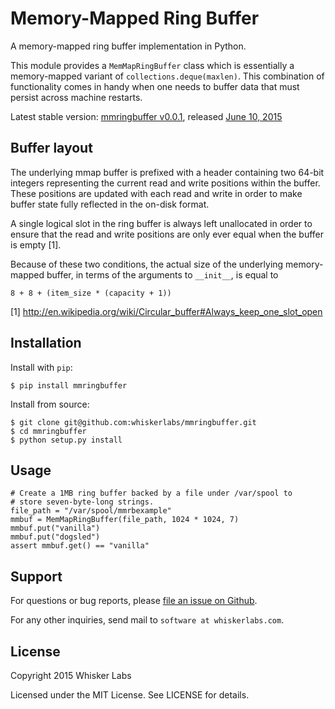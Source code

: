 # Memory-Mapped Ring Buffer

A memory-mapped ring buffer implementation in Python.

This module provides a `MemMapRingBuffer` class which is essentially a
memory-mapped variant of `collections.deque(maxlen)`. This combination
of functionality comes in handy when one needs to buffer data that
must persist across machine restarts.

Latest stable version:
[mmringbuffer v0.0.1](https://pypi.python.org/pypi/mmringbuffer/0.0.1),
released
[June 10, 2015](https://github.com/whiskerlabs/mmringbuffer/releases/tag/0.0.1)

## Buffer layout

The underlying mmap buffer is prefixed with a header containing two
64-bit integers representing the current read and write positions
within the buffer. These positions are updated with each read and
write in order to make buffer state fully reflected in the on-disk
format.

A single logical slot in the ring buffer is always left unallocated in
order to ensure that the read and write positions are only ever equal
when the buffer is empty [1].

Because of these two conditions, the actual size of the underlying
memory-mapped buffer, in terms of the arguments to `__init__`, is
equal to

    8 + 8 + (item_size * (capacity + 1))

[1] http://en.wikipedia.org/wiki/Circular_buffer#Always_keep_one_slot_open

## Installation

Install with `pip`:

    $ pip install mmringbuffer

Install from source:

    $ git clone git@github.com:whiskerlabs/mmringbuffer.git
    $ cd mmringbuffer
    $ python setup.py install

## Usage

    # Create a 1MB ring buffer backed by a file under /var/spool to
    # store seven-byte-long strings.
    file_path = "/var/spool/mmrbexample"
    mmbuf = MemMapRingBuffer(file_path, 1024 * 1024, 7)
    mmbuf.put("vanilla")
    mmbuf.put("dogsled")
    assert mmbuf.get() == "vanilla"

## Support

For questions or bug reports, please
[file an issue on Github](https://github.com/whiskerlabs/mmringbuffer/issues).

For any other inquiries, send mail to `software at whiskerlabs.com`.

## License

Copyright 2015 Whisker Labs

Licensed under the MIT License. See LICENSE for details.

